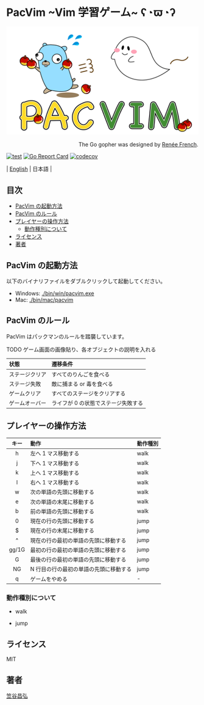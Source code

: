 # PacVim ~Vim 学習ゲーム~ ʕ◔ϖ◔ʔ

![pacvim](https://github.com/masahiro-kasatani/pacvim/blob/readme-images/files/readme.png?raw=true)

<p align="right">
The Go gopher was designed by <a href="https://go.dev/blog/gopher" target="_blank">Renée French</a>.
</p>

[![test](https://github.com/masahiro-kasatani/pacvim/actions/workflows/test.yaml/badge.svg)](https://github.com/masahiro-kasatani/pacvim/actions/workflows/test.yaml)
[![Go Report Card](https://goreportcard.com/badge/github.com/masahiro-kasatani/pacvim)](https://goreportcard.com/report/github.com/masahiro-kasatani/pacvim)
[![codecov](https://codecov.io/gh/masahiro-kasatani/pacvim/branch/master/graph/badge.svg?token=KZ2LVX4GCT)](https://codecov.io/gh/masahiro-kasatani/pacvim)

| [English](https://github.com/masahiro-kasatani/pacvim/blob/master/README.md) | 日本語 |

<!-- TOC -->

## 目次

- [PacVim の起動方法](#PacVim-の起動方法)
- [PacVim のルール](#PacVim-のルール)
- [プレイヤーの操作方法](#操作方法)
  - [動作種別について](#動作種別について)
- [ライセンス](#ライセンス)
- [著者](#著者)

<!-- /TOC -->

## PacVim の起動方法

以下のバイナリファイルをダブルクリックして起動してください。

- Windows: [./bin/win/pacvim.exe](https://github.com/masahiro-kasatani/pacvim/tree/master/bin/win)
- Mac: [./bin/mac/pacvim](https://github.com/masahiro-kasatani/pacvim/tree/master/bin/mac)

## PacVim のルール

PacVim はパックマンのルールを踏襲しています。

TODO ゲーム画面の画像貼り、各オブジェクトの説明を入れる

| 状態           | 遷移条件                            |
| :------------- | :---------------------------------- |
| ステージクリア | すべてのりんごを食べる              |
| ステージ失敗   | 敵に捕まる or 毒を食べる            |
| ゲームクリア   | すべてのステージをクリアする        |
| ゲームオーバー | ライフが 0 の状態でステージ失敗する |

## プレイヤーの操作方法

| キー  | 動作                                   | 動作種別 |
| :---: | :------------------------------------- | :------- |
|   h   | 左へ 1 マス移動する                    | walk     |
|   j   | 下へ 1 マス移動する                    | walk     |
|   k   | 上へ 1 マス移動する                    | walk     |
|   l   | 右へ 1 マス移動する                    | walk     |
|   w   | 次の単語の先頭に移動する               | walk     |
|   e   | 次の単語の末尾に移動する               | walk     |
|   b   | 前の単語の先頭に移動する               | walk     |
|   0   | 現在の行の先頭に移動する               | jump     |
|   $   | 現在の行の末尾に移動する               | jump     |
|   ^   | 現在の行の最初の単語の先頭に移動する   | jump     |
| gg/1G | 最初の行の最初の単語の先頭に移動する   | jump     |
|   G   | 最後の行の最初の単語の先頭に移動する   | jump     |
|  NG   | N 行目の行の最初の単語の先頭に移動する | jump     |
|   q   | ゲームをやめる                         | -        |

### 動作種別について

- walk

- jump

## ライセンス

MIT

## 著者

[笠谷昌弘](https://masahiro-kasatani.github.io/portfolio/)
